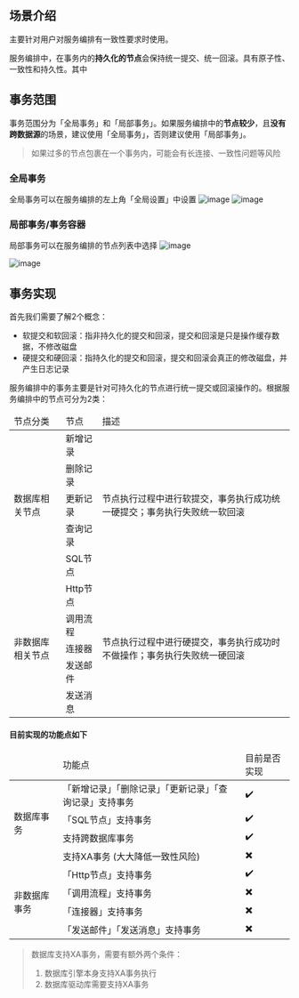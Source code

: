 ## 场景介绍

主要针对用户对服务编排有一致性要求时使用。

服务编排中，在事务内的**持久化的节点**会保持统一提交、统一回滚。具有原子性、一致性和持久性。其中

## 事务范围
事务范围分为「全局事务」和「局部事务」。如果服务编排中的**节点较少**，且**没有跨数据源**的场景，建议使用「全局事务」，否则建议使用「局部事务」。

> 如果过多的节点包裹在一个事务内，可能会有长连接、一致性问题等风险

### 全局事务
全局事务可以在服务编排的左上角「全局设置」中设置
![image](/img/服务编排/异常和事务/事务/全局设置.png)
![image](/img/服务编排/异常和事务/事务/全局事务.png)

### 局部事务/事务容器
局部事务可以在服务编排的节点列表中选择
![image](/img/服务编排/异常和事务/事务/事务容器.png)

![image](/img/服务编排/异常和事务/事务/事务容器预览.png)

## 事务实现

首先我们需要了解2个概念：

* 软提交和软回滚：指非持久化的提交和回滚，提交和回滚是只是操作缓存数据，不修改磁盘
* 硬提交和硬回滚：指持久化的提交和回滚，提交和回滚会真正的修改磁盘，并产生日志记录

服务编排中的事务主要是针对可持久化的节点进行统一提交或回滚操作的。根据服务编排中的节点可分为2类：

<table>
  <thead>
    <tr>
    <td>节点分类</td>
    <td>节点</td>
    <td>描述</td>
    </tr>
  </thead>
  <tbody>
    <tr>
      <td rowspan="5">数据库相关节点</td>
      <td>新增记录</td>
      <td rowspan="5">节点执行过程中进行软提交，事务执行成功统一硬提交；事务执行失败统一软回滚</td>
    </tr>
    <tr>
    <td>删除记录</td>
    </tr>
    <tr>
    <td>更新记录</td>
    </tr>
    <tr>
    <td>查询记录</td>
    </tr>
    <tr>
    <td>SQL节点</td>
    </tr>
    <tr>
    <td rowspan="5">非数据库相关节点</td>
    <td>Http节点</td>
    <td rowspan="5">节点执行过程中进行硬提交，事务执行成功时不做操作；事务执行失败统一硬回滚</td>
    </tr>
    <tr>
    <td>调用流程</td>
    </tr>
    <tr>
    <td>连接器</td>
    </tr>
    <tr>
    <td>发送邮件</td>
    </tr>
    <tr>
    <td>发送消息</td>
    </tr>
  </tbody>
</table>

#### 目前实现的功能点如下
<table>
  <thead>
   <tr>
    <td></td>
    <td>功能点</td>
    <td>目前是否实现</td>
    </tr>
  </thead>
  <tbody>
    <tr>
    <td rowspan="4">数据库事务</td>
    <td>「新增记录」「删除记录」「更新记录」「查询记录」支持事务</td>
    <td>✔️</td>
    </tr>
    <tr>
    <td>「SQL节点」支持事务</td>
    <td>✔️</td>
    </tr>
    <tr>
    <td>支持跨数据库事务</td>
    <td>✔️</td>
    </tr>
    <tr>
    <td>支持XA事务 (大大降低一致性风险)</td>
    <td>✖️</td>
    </tr>
    <tr>
    <td rowspan="4">非数据库事务</td>
    <td>「Http节点」支持事务</td>
    <td>✔️</td>
    </tr>
    <tr>
    <td>「调用流程」支持事务</td>
    <td>✖️</td>
    </tr>
    <tr>
    <td>「连接器」支持事务</td>
    <td>✖️</td>
    </tr>
    <tr>
    <td>「发送邮件」「发送消息」支持事务</td>
    <td>✖️</td>
    </tr>
  </tbody>
</table>

> 数据库支持XA事务，需要有额外两个条件：
> 1. 数据库引擎本身支持XA事务执行
> 2. 数据库驱动库需要支持XA事务

